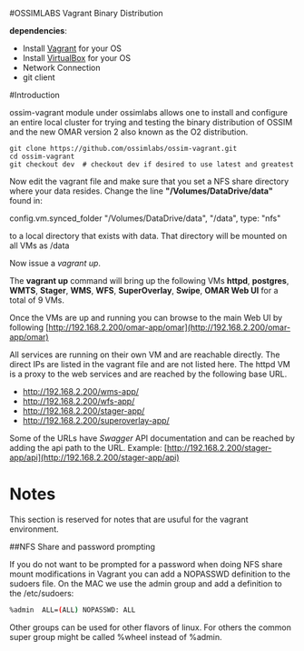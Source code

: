 #OSSIMLABS Vagrant Binary Distribution

**dependencies**:

* Install [Vagrant](https://www.vagrantup.com/downloads.html) for your OS
* Install [VirtualBox](https://www.virtualbox.org/wiki/Downloads) for your OS 
* Network Connection
* git client

#Introduction

ossim-vagrant module under ossimlabs allows one to install and configure an entire local cluster for trying and testing the binary distribution of OSSIM and the new OMAR version 2 also known as the O2 distribution.

```git
git clone https://github.com/ossimlabs/ossim-vagrant.git
cd ossim-vagrant
git checkout dev  # checkout dev if desired to use latest and greatest
```
Now edit the vagrant file and make sure that you set a NFS share directory where your data resides.  Change the line **"/Volumes/DataDrive/data"** found in:

  config.vm.synced_folder "/Volumes/DataDrive/data", "/data", type: "nfs"

to a local directory that exists with data.  That directory will be mounted on all VMs as /data

Now issue a *vagrant up*.


The **vagrant up** command will bring up the following VMs **httpd**, **postgres**, **WMTS**, **Stager**, **WMS**, **WFS**, **SuperOverlay**, **Swipe**, **OMAR Web UI** for a total of 9 VMs.

Once the VMs are up and running you can browse to the main Web UI by following  [http://192.168.2.200/omar-app/omar](http://192.168.2.200/omar-app/omar)


All services are running on their own VM and are reachable directly.  The direct IPs are listed in the vagrant file and are not listed here.  The httpd VM is a proxy to the web services and are reached by the following base URL.

* http://192.168.2.200/wms-app/
* http://192.168.2.200/wfs-app/
* http://192.168.2.200/stager-app/
* http://192.168.2.200/superoverlay-app/

Some of the URLs have *Swagger* API documentation and can be reached by adding the api path to the URL.  Example: [http://192.168.2.200/stager-app/api](http://192.168.2.200/stager-app/api)

# Notes

This section is reserved for notes that are usuful for the vagrant environment.

##NFS Share and password prompting

If you do not want to be prompted for a password when doing NFS share mount modifications in Vagrant you can add a NOPASSWD definition to the sudoers file.  On the MAC we use the admin group and add a definition to the /etc/sudoers:

```bash
%admin  ALL=(ALL) NOPASSWD: ALL
```

Other groups can be used for other flavors of linux.  For others the common super group might be called %wheel instead of %admin.